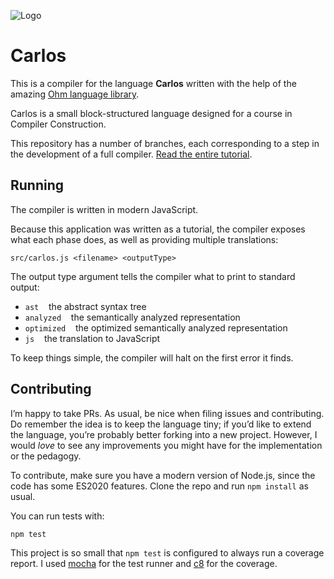 ![Logo](https://raw.githubusercontent.com/rtoal/carlos/main/docs/carlos.png)

# Carlos

This is a compiler for the language **Carlos** written with the help of the amazing [Ohm language library](https://ohmlang.github.io/).

Carlos is a small block-structured language designed for a course in Compiler Construction.

This repository has a number of branches, each corresponding to a step in the development of a full compiler. [Read the entire tutorial](https://cs.lmu.edu/~ray/notes/extendingael/).

## Running

The compiler is written in modern JavaScript.

Because this application was written as a tutorial, the compiler exposes what each phase does, as well as providing multiple translations:

```
src/carlos.js <filename> <outputType>
```

The output type argument tells the compiler what to print to standard output:

- `ast` &nbsp;&nbsp; the abstract syntax tree
- `analyzed` &nbsp;&nbsp; the semantically analyzed representation
- `optimized` &nbsp;&nbsp; the optimized semantically analyzed representation
- `js` &nbsp;&nbsp; the translation to JavaScript

To keep things simple, the compiler will halt on the first error it finds.

## Contributing

I’m happy to take PRs. As usual, be nice when filing issues and contributing. Do remember the idea is to keep the language tiny; if you’d like to extend the language, you’re probably better forking into a new project. However, I would _love_ to see any improvements you might have for the implementation or the pedagogy.

To contribute, make sure you have a modern version of Node.js, since the code has some ES2020 features. Clone the repo and run `npm install` as usual.

You can run tests with:

```
npm test
```

This project is so small that `npm test` is configured to always run a coverage report. I used [mocha](https://mochajs.org/) for the test runner and [c8](https://github.com/bcoe/c8) for the coverage.
